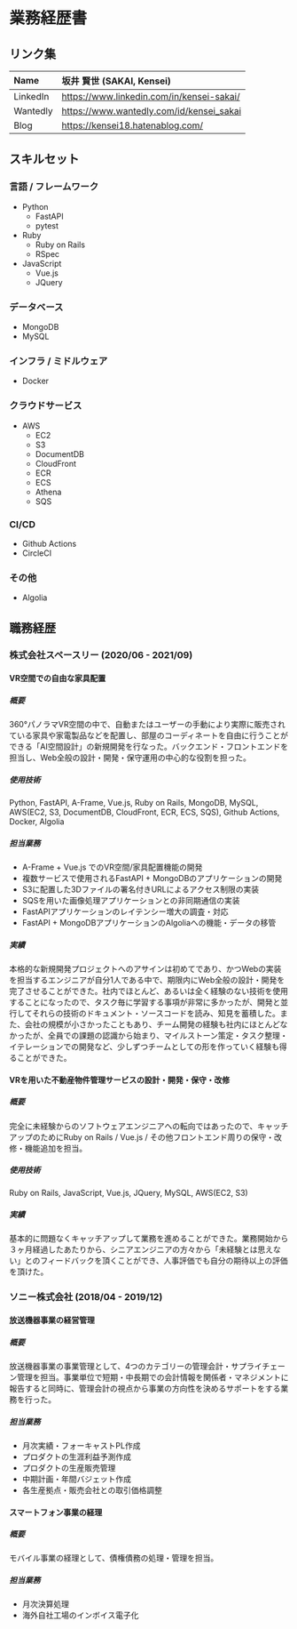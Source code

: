 # 業務経歴書

## リンク集

| Name     | 坂井 賢世 (SAKAI, Kensei)                 |
| :------- | :---------------------------------------- |
| LinkedIn | https://www.linkedin.com/in/kensei-sakai/ |
| Wantedly | https://www.wantedly.com/id/kensei_sakai  |
| Blog     | https://kensei18.hatenablog.com/          |

## スキルセット

### 言語 / フレームワーク

- Python
  - FastAPI
  - pytest
- Ruby
  - Ruby on Rails
  - RSpec
- JavaScript
  - Vue.js
  - JQuery

### データベース

- MongoDB
- MySQL

### インフラ / ミドルウェア

- Docker

### クラウドサービス

- AWS
  - EC2
  - S3
  - DocumentDB
  - CloudFront
  - ECR
  - ECS
  - Athena
  - SQS

### CI/CD

- Github Actions
- CircleCI

### その他

- Algolia

## 職務経歴

### 株式会社スペースリー (2020/06 - 2021/09)

#### VR空間での自由な家具配置

##### 概要

360°パノラマVR空間の中で、自動またはユーザーの手動により実際に販売されている家具や家電製品などを配置し、部屋のコーディネートを自由に行うことができる「AI空間設計」の新規開発を行なった。バックエンド・フロントエンドを担当し、Web全般の設計・開発・保守運用の中心的な役割を担った。

##### 使用技術

Python, FastAPI, A-Frame, Vue.js, Ruby on Rails, MongoDB, MySQL, AWS(EC2, S3, DocumentDB, CloudFront, ECR, ECS, SQS), Github Actions, Docker, Algolia

##### 担当業務

- A-Frame + Vue.js でのVR空間/家具配置機能の開発
- 複数サービスで使用されるFastAPI + MongoDBのアプリケーションの開発
- S3に配置した3Dファイルの署名付きURLによるアクセス制限の実装
- SQSを用いた画像処理アプリケーションとの非同期通信の実装
- FastAPIアプリケーションのレイテンシー増大の調査・対応
- FastAPI + MongoDBアプリケーションのAlgoliaへの機能・データの移管

##### 実績

本格的な新規開発プロジェクトへのアサインは初めてであり、かつWebの実装を担当するエンジニアが自分1人である中で、期限内にWeb全般の設計・開発を完了させることができた。社内でほとんど、あるいは全く経験のない技術を使用することになったので、タスク毎に学習する事項が非常に多かったが、開発と並行してそれらの技術のドキュメント・ソースコードを読み、知見を蓄積した。また、会社の規模が小さかったこともあり、チーム開発の経験も社内にほとんどなかったが、全員での課題の認識から始まり、マイルストーン策定・タスク整理・イテレーションでの開発など、少しずつチームとしての形を作っていく経験も得ることができた。

#### VRを用いた不動産物件管理サービスの設計・開発・保守・改修

##### 概要

完全に未経験からのソフトウェアエンジニアへの転向ではあったので、キャッチアップのためにRuby on Rails / Vue.js / その他フロントエンド周りの保守・改修・機能追加を担当。

##### 使用技術

Ruby on Rails, JavaScript, Vue.js, JQuery, MySQL, AWS(EC2, S3)

##### 実績

基本的に問題なくキャッチアップして業務を進めることができた。業務開始から３ヶ月経過したあたりから、シニアエンジニアの方々から「未経験とは思えない」とのフィードバックを頂くことができ、人事評価でも自分の期待以上の評価を頂けた。

### ソニー株式会社 (2018/04 - 2019/12)

#### 放送機器事業の経営管理

##### 概要

放送機器事業の事業管理として、4つのカテゴリーの管理会計・サプライチェーン管理を担当。事業単位で短期・中長期での会計情報を関係者・マネジメントに報告すると同時に、管理会計の視点から事業の方向性を決めるサポートをする業務を行った。

##### 担当業務

- 月次実績・フォーキャストPL作成
- プロダクトの生涯利益予測作成
- プロダクトの生産販売管理
- 中期計画・年間バジェット作成
- 各生産拠点・販売会社との取引価格調整

#### スマートフォン事業の経理

##### 概要

モバイル事業の経理として、債権債務の処理・管理を担当。

##### 担当業務

- 月次決算処理
- 海外自社工場のインボイス電子化

